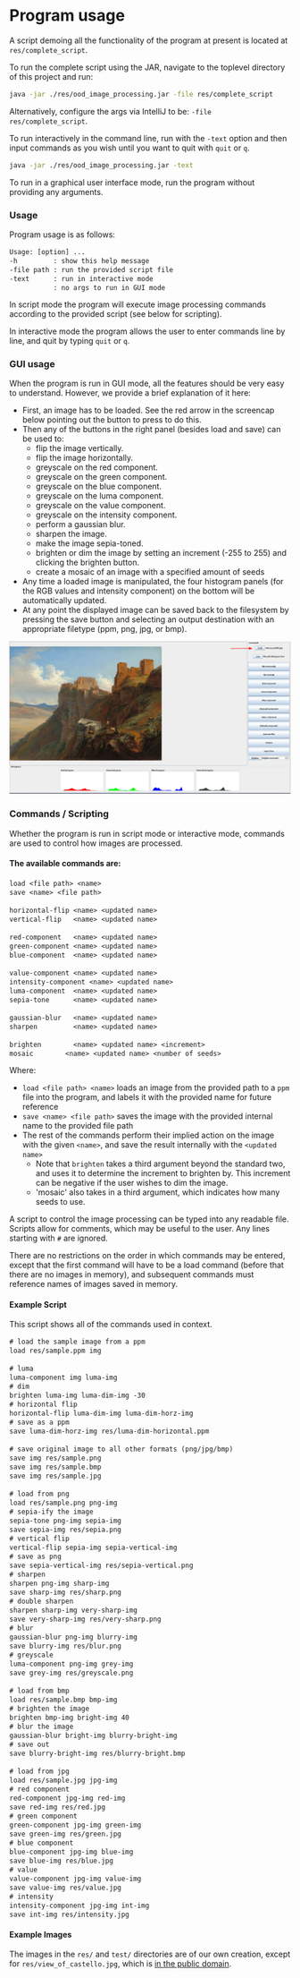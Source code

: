 # Program usage

A script demoing all the functionality of the program at present is located at `res/complete_script`.

To run the complete script using the JAR, navigate to the toplevel directory of this project and run:
```bash
java -jar ./res/ood_image_processing.jar -file res/complete_script
```

Alternatively, configure the args via IntelliJ to be:
`-file res/complete_script`.

To run interactively in the command line, run with the `-text` option
and then input commands as you wish until you want to quit with `quit` or `q`.
```bash
java -jar ./res/ood_image_processing.jar -text
```

To run in a graphical user interface mode, run the program without providing any arguments.

### Usage

Program usage is as follows:
```
Usage: [option] ...
-h         : show this help message
-file path : run the provided script file
-text      : run in interactive mode
           : no args to run in GUI mode
```

In script mode the program will execute image processing commands
according to the provided script (see below for scripting).

In interactive mode the program allows the user to enter commands line by line,
and quit by typing `quit` or `q`.

### GUI usage

When the program is run in GUI mode, all the features should be very easy
to understand. However, we provide a brief explanation of it here:
- First, an image has to be loaded. See the red arrow in the screencap below
pointing out the button to press to do this.
- Then any of the buttons in the right panel (besides load and save) can be used to:
  - flip the image vertically.
  - flip the image horizontally.
  - greyscale on the red component.
  - greyscale on the green component.
  - greyscale on the blue component.
  - greyscale on the luma component.
  - greyscale on the value component.
  - greyscale on the intensity component.
  - perform a gaussian blur.
  - sharpen the image.
  - make the image sepia-toned.
  - brighten or dim the image by setting an increment (-255 to 255) and
clicking the brighten button.
  - create a mosaic of an image with a specified amount of seeds
- Any time a loaded image is manipulated, the four histogram panels (for the RGB values and
  intensity component) on the bottom will be automatically updated.
- At any point the displayed image can be saved back to the filesystem by pressing
the save button and selecting an output destination with an appropriate filetype
(ppm, png, jpg, or bmp).

![demo.png](res/demo.png)

### Commands / Scripting

Whether the program is run in script mode or interactive mode, commands are used to
control how images are processed.

#### The available commands are:
```
load <file path> <name>
save <name> <file path>

horizontal-flip <name> <updated name>
vertical-flip   <name> <updated name>

red-component   <name> <updated name>
green-component <name> <updated name>
blue-component  <name> <updated name>

value-component <name> <updated name>
intensity-component <name> <updated name>
luma-component  <name> <updated name>
sepia-tone      <name> <updated name>

gaussian-blur   <name> <updated name>
sharpen         <name> <updated name>

brighten        <name> <updated name> <increment>
mosaic        <name> <updated name> <number of seeds>
```

Where:
- `load <file path> <name>` loads an image from the provided path to a `ppm` file into the program,
  and labels it with the provided name for future reference
- `save <name> <file path>` saves the image with the provided internal name to the provided file path
- The rest of the commands perform their implied action on the image with the given `<name>`,
  and save the result internally with the `<updated name>`
    - Note that `brighten` takes a third argument beyond the standard two,
      and uses it to determine the increment to brighten by.
      This increment can be negative if the user wishes to dim the image.
    - 'mosaic' also takes in a third argument, which indicates how many seeds to use.

A script to control the image processing can be typed into any readable file.
Scripts allow for comments, which may be useful to the user.
Any lines starting with `#` are ignored.

There are no restrictions on the order in which commands may be entered, except that the first command
will have to be a load command (before that there are no images in memory), and subsequent commands
must reference names of images saved in memory.

#### Example Script

This script shows all of the commands used in context.

```
# load the sample image from a ppm
load res/sample.ppm img

# luma
luma-component img luma-img
# dim
brighten luma-img luma-dim-img -30
# horizontal flip
horizontal-flip luma-dim-img luma-dim-horz-img
# save as a ppm
save luma-dim-horz-img res/luma-dim-horizontal.ppm

# save original image to all other formats (png/jpg/bmp)
save img res/sample.png
save img res/sample.bmp
save img res/sample.jpg

# load from png
load res/sample.png png-img
# sepia-ify the image
sepia-tone png-img sepia-img
save sepia-img res/sepia.png
# vertical flip
vertical-flip sepia-img sepia-vertical-img
# save as png
save sepia-vertical-img res/sepia-vertical.png
# sharpen
sharpen png-img sharp-img
save sharp-img res/sharp.png
# double sharpen
sharpen sharp-img very-sharp-img
save very-sharp-img res/very-sharp.png
# blur
gaussian-blur png-img blurry-img
save blurry-img res/blur.png
# greyscale
luma-component png-img grey-img
save grey-img res/greyscale.png

# load from bmp
load res/sample.bmp bmp-img
# brighten the image
brighten bmp-img bright-img 40
# blur the image
gaussian-blur bright-img blurry-bright-img
# save out
save blurry-bright-img res/blurry-bright.bmp

# load from jpg
load res/sample.jpg jpg-img
# red component
red-component jpg-img red-img
save red-img res/red.jpg
# green component
green-component jpg-img green-img
save green-img res/green.jpg
# blue component
blue-component jpg-img blue-img
save blue-img res/blue.jpg
# value
value-component jpg-img value-img
save value-img res/value.jpg
# intensity
intensity-component jpg-img int-img
save int-img res/intensity.jpg
```

#### Example Images

The images in the `res/` and `test/` directories are of our own creation,
except for `res/view_of_castello.jpg`, which is [in the public domain](https://www.nga.gov/collection/art-object-page.130897.html).
